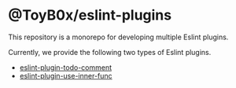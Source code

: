 # @ToyB0x/eslint-plugins

This repository is a monorepo for developing multiple Eslint plugins.

Currently, we provide the following two types of Eslint plugins.

- [eslint-plugin-todo-comment](packages/ticket-url/README.md)
- [eslint-plugin-use-inner-func](packages/use-inner-func/README.md)
